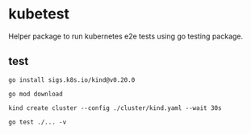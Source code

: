 # kubetest

Helper package to run kubernetes e2e tests using go testing package.


## test

```shell
go install sigs.k8s.io/kind@v0.20.0

go mod download

kind create cluster --config ./cluster/kind.yaml --wait 30s

go test ./... -v

```